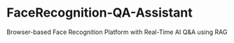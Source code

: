 # FaceRecognition-QA-Assistant
Browser-based Face Recognition Platform with Real-Time AI Q&amp;A using RAG
